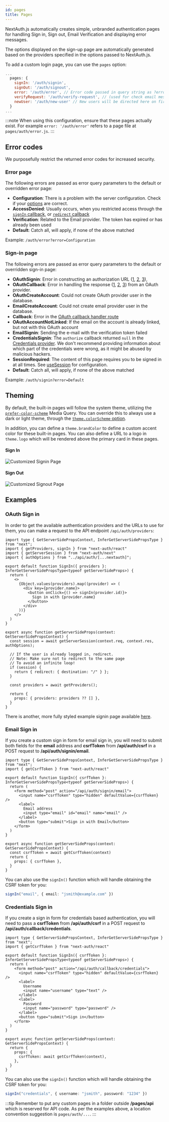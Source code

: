 ```yaml
---
id: pages
title: Pages
---
```


NextAuth.js automatically creates simple, unbranded authentication pages for handling Sign in, Sign out, Email Verification and displaying error messages.

The options displayed on the sign-up page are automatically generated based on the providers specified in the options passed to NextAuth.js.

To add a custom login page, you can use the `pages` option:

```javascript title="pages/api/auth/[...nextauth].js"
...
  pages: {
    signIn: '/auth/signin',
    signOut: '/auth/signout',
    error: '/auth/error', // Error code passed in query string as ?error=
    verifyRequest: '/auth/verify-request', // (used for check email message)
    newUser: '/auth/new-user' // New users will be directed here on first sign in (leave the property out if not of interest)
  }
...
```

:::note
When using this configuration, ensure that these pages actually exist. For example `error: '/auth/error'` refers to a page file at `pages/auth/error.js`.
:::

## Error codes

We purposefully restrict the returned error codes for increased security.

### Error page

The following errors are passed as error query parameters to the default or overridden error page:

- **Configuration**: There is a problem with the server configuration. Check if your [options](/configuration/options#options) are correct.
- **AccessDenied**: Usually occurs, when you restricted access through the [`signIn` callback](/configuration/callbacks#sign-in-callback), or [`redirect` callback](/configuration/callbacks#redirect-callback)
- **Verification**: Related to the Email provider. The token has expired or has already been used
- **Default**: Catch all, will apply, if none of the above matched

Example: `/auth/error?error=Configuration`

### Sign-in page

The following errors are passed as error query parameters to the default or overridden sign-in page:

- **OAuthSignin**: Error in constructing an authorization URL ([1](https://github.com/nextauthjs/next-auth/blob/457952bb5abf08b09861b0e5da403080cd5525be/src/server/lib/signin/oauth.js), [2](https://github.com/nextauthjs/next-auth/blob/main/packages/next-auth/src/core/lib/oauth/pkce-handler.ts), [3](https://github.com/nextauthjs/next-auth/blob/main/packages/next-auth/src/core/lib/oauth/state-handler.ts)),
- **OAuthCallback**: Error in handling the response ([1](https://github.com/nextauthjs/next-auth/blob/main/packages/next-auth/src/core/lib/oauth/callback.ts), [2](https://github.com/nextauthjs/next-auth/blob/main/packages/next-auth/src/core/lib/oauth/pkce-handler.ts), [3](https://github.com/nextauthjs/next-auth/blob/main/packages/next-auth/src/core/lib/oauth/state-handler.ts)) from an OAuth provider.
- **OAuthCreateAccount**: Could not create OAuth provider user in the database.
- **EmailCreateAccount**: Could not create email provider user in the database.
- **Callback**: Error in the [OAuth callback handler route](https://github.com/nextauthjs/next-auth/blob/main/packages/next-auth/src/core/routes/callback.ts)
- **OAuthAccountNotLinked**: If the email on the account is already linked, but not with this OAuth account
- **EmailSignin**: Sending the e-mail with the verification token failed
- **CredentialsSignin**: The `authorize` callback returned `null` in the [Credentials provider](/providers/credentials). We don't recommend providing information about which part of the credentials were wrong, as it might be abused by malicious hackers.
- **SessionRequired**: The content of this page requires you to be signed in at all times. See [useSession](/getting-started/client#require-session) for configuration.
- **Default**: Catch all, will apply, if none of the above matched

Example: `/auth/signin?error=Default`

## Theming

By default, the built-in pages will follow the system theme, utilizing the [`prefer-color-scheme`](https://developer.mozilla.org/en-US/docs/Web/CSS/@media/prefers-color-scheme) Media Query. You can override this to always use a dark or light theme, through the [`theme.colorScheme` option](/configuration/options#theme).

In addition, you can define a `theme.brandColor` to define a custom accent color for these built-in pages. You can also define a URL to a logo in `theme.logo` which will be rendered above the primary card in these pages.

#### Sign In

![Customized Signin Page](/img/pages_signin.png)

#### Sign Out

![Customized Signout Page](/img/pages_signout.png)

## Examples

### OAuth Sign in

In order to get the available authentication providers and the URLs to use for them, you can make a request to the API endpoint `/api/auth/providers`:

```tsx title="pages/auth/signin.tsx"
import type { GetServerSidePropsContext, InferGetServerSidePropsType } from "next";
import { getProviders, signIn } from "next-auth/react"
import { getServerSession } from "next-auth/next"
import { authOptions } from "../api/auth/[...nextauth]";

export default function SignIn({ providers }: InferGetServerSidePropsType<typeof getServerSideProps>) {
  return (
    <>
      {Object.values(providers).map((provider) => (
        <div key={provider.name}>
          <button onClick={() => signIn(provider.id)}>
            Sign in with {provider.name}
          </button>
        </div>
      ))}
    </>
  )
}

export async function getServerSideProps(context: GetServerSidePropsContext) {
  const session = await getServerSession(context.req, context.res, authOptions);
  
  // If the user is already logged in, redirect.
  // Note: Make sure not to redirect to the same page
  // To avoid an infinite loop!
  if (session) {
    return { redirect: { destination: "/" } };
  }

  const providers = await getProviders();
  
  return {
    props: { providers: providers ?? [] },
  }
}
```

There is another, more fully styled example signin page available [here](https://github.com/ndom91/next-auth-example-sign-in-page).

### Email Sign in

If you create a custom sign in form for email sign in, you will need to submit both fields for the **email** address and **csrfToken** from **/api/auth/csrf** in a POST request to **/api/auth/signin/email**.

```tsx title="pages/auth/email-signin.tsx"
import type { GetServerSidePropsContext, InferGetServerSidePropsType } from "next";
import { getCsrfToken } from "next-auth/react"

export default function SignIn({ csrfToken }: InferGetServerSidePropsType<typeof getServerSideProps>) {
  return (
    <form method="post" action="/api/auth/signin/email">
      <input name="csrfToken" type="hidden" defaultValue={csrfToken} />
      <label>
        Email address
        <input type="email" id="email" name="email" />
      </label>
      <button type="submit">Sign in with Email</button>
    </form>
  )
}

export async function getServerSideProps(context: GetServerSidePropsContext) {
  const csrfToken = await getCsrfToken(context)
  return {
    props: { csrfToken },
  }
}
```

You can also use the `signIn()` function which will handle obtaining the CSRF token for you:

```ts
signIn("email", { email: "jsmith@example.com" })
```

### Credentials Sign in

If you create a sign in form for credentials based authentication, you will need to pass a **csrfToken** from **/api/auth/csrf** in a POST request to **/api/auth/callback/credentials**.

```tsx title="pages/auth/credentials-signin.tsx"
import type { GetServerSidePropsContext, InferGetServerSidePropsType } from "next";
import { getCsrfToken } from "next-auth/react"

export default function SignIn({ csrfToken }: InferGetServerSidePropsType<typeof getServerSideProps>) {
  return (
    <form method="post" action="/api/auth/callback/credentials">
      <input name="csrfToken" type="hidden" defaultValue={csrfToken} />
      <label>
        Username
        <input name="username" type="text" />
      </label>
      <label>
        Password
        <input name="password" type="password" />
      </label>
      <button type="submit">Sign in</button>
    </form>
  )
}

export async function getServerSideProps(context: GetServerSidePropsContext) {
  return {
    props: {
      csrfToken: await getCsrfToken(context),
    },
  }
}
```

You can also use the `signIn()` function which will handle obtaining the CSRF token for you:

```ts
signIn("credentials", { username: "jsmith", password: "1234" })
```

:::tip
Remember to put any custom pages in a folder outside **/pages/api** which is reserved for API code. As per the examples above, a location convention suggestion is `pages/auth/...`.
:::
